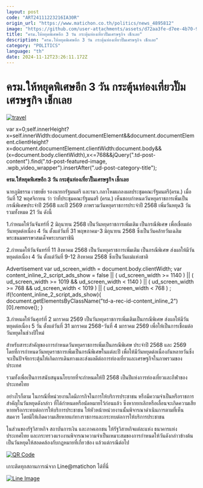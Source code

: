 ```yaml
---
layout: post
code: "ART24111223216IA30R"
origin_url: "https://www.matichon.co.th/politics/news_4895812"
image: "https://github.com/user-attachments/assets/d72aa3fe-d7ee-4b70-92f4-3fa3c617e88e"
title: "ครม.ให้หยุดพิเศษอีก 3 วัน กระตุ้นท่องเที่ยวปั๊มเศรษฐกิจ เช็กเลย"
description: "ครม.ให้หยุดพิเศษอีก 3 วัน กระตุ้นท่องเที่ยวปั๊มเศรษฐกิจ เช็กเลย"
category: "POLITICS"
language: "th"
date: 2024-11-12T23:26:11.172Z
---
```


# ครม.ให้หยุดพิเศษอีก 3 วัน กระตุ้นท่องเที่ยวปั๊มเศรษฐกิจ เช็กเลย

[![](https://www.matichon.co.th/wp-content/uploads/2024/11/travel.jpg "travel")](https://www.matichon.co.th/wp-content/uploads/2024/11/travel.jpg)

var x=0;self.innerHeight?x=self.innerWidth:document.documentElement&&document.documentElement.clientHeight?x=document.documentElement.clientWidth:document.body&&(x=document.body.clientWidth),x<=768&&jQuery(".td-post-content").find(".td-post-featured-image, .wpb\_video\_wrapper").insertAfter(".ud-post-category-title");

**ครม.ให้หยุดพิเศษอีก 3 วัน กระตุ้นท่องเที่ยวปั๊มเศรษฐกิจ เช็กเลย**

นายภูมิธรรม เวชยชัย รองนายกรัฐมนตรี และรมว.กลาโหมแถลงผลประชุมคณะรัฐมนตรี(ครม.) เมื่อวันที่ 12 พฤศจิกายน ว่า ว่าที่ประชุมคณะรัฐมนตรี (ครม.) เห็นชอบกำหนดวันหยุดราชการเพิ่มเป็นกรณีพิเศษประจำปี 2568 และปี 2569 ภาพรวมวันหยุดราชการประจำปี 2568 เพิ่มวันหยุด3 วัน รวมทั้งหมด 21 วัน ดังนี้

1.กำหนดให้วันจันทร์ที่ 2 มิถุนายน 2568 เป็นวันหยุดราชการเพิ่มเติม เป็นกรณีพิเศษ เพื่อเชื่อมต่อวันหยุดต่อเนื่อง 4 วัน ตั้งแต่วันที่ 31 พฤษภาคม-3 มิถุนายน 2568 ซึ่งเป็นวันคล้ายวันเฉลิมพระชนมพรรษาสมเด็จพระบรมราชินี

2.กำหนดให้วันจันทร์ที่ 11 สิงหาคม 2568 เป็นวันหยุดราชการเพิ่มเติม เป็นกรณีพิเศษ ส่งผลให้มีวันหยุดต่อเนื่อง 4 วัน ตั้งแต่วันที่ 9-12 สิงหาคม 2568 ซึ่งเป็นวันแม่แห่งชาติ

Advertisement var ud\_screen\_width = document.body.clientWidth; var content\_inline\_2\_script\_ads\_show = false || ( ud\_screen\_width >= 1140 ) || ( ud\_screen\_width >= 1019 && ud\_screen\_width < 1140 ) || ( ud\_screen\_width >= 768 && ud\_screen\_width < 1019 ) || ( ud\_screen\_width < 768 ) ; if(!content\_inline\_2\_script\_ads\_show){ document.getElementsByClassName("td-a-rec-id-content\_inline\_2")\[0\].remove(); }

3.กำหนดให้วันศุกร์ที่ 2 มกราคม 2569 เป็นวันหยุดราชการเพิ่มเติมเป็นกรณีพิเศษ ส่งผลให้มีวันหยุดต่อเนื่อง 5 วัน ตั้งแต่วันที่ 31 มกราคม 2568-วันที่ 4 มกราคม 2569 เพื่อให้เป็นการเชื่อมต่อวันหยุดในช่วงปีใหม่

สำหรับสาระสำคัญของการกำหนดวันหยุดราชการเพิ่มเป็นกรณีพิเศษ ประจำปี 2568 และ 2569 โดยที่การกำหนดวันหยุดราชการเพิ่มเป็นกรณีพิเศษในแต่ละปี เพื่อให้มีวันหยุดต่อเนื่องกันหลายวันซึ่งจะเป็นปัจจัยกระตุ้นให้เกิดการเดินทางและส่งผลดีต่อการท่องเที่ยวและเศรษฐกิจในภาพรวมของประเทศ

รวมทั้งเพื่อเป็นการสนับสนุนนโยบายที่จะกำหนดให้ปี 2568 เป็นปีแห่งการท่องเที่ยวและกีฬาของประเทศไทย

อย่างไรก็ตาม ในกรณีที่หน่วยงานใดมีภารกิจในการให้บริการประชาชน หรือมีความจำเป็นหรือราชการสำคัญในวันหยุดดังกล่าว ที่ได้กำหนดหรือนัดหมายไว้ก่อนแล้ว ซึ่งหากยกเลิกหรือเลื่อนจะเกิดความเสียหายหรือกระทบต่อการให้บริการประชาชน ให้หัวหน้าหน่วยงานนั้นพิจารณาดำเนินการตามที่เห็นสมควร โดยมิให้เกิดความเสียหายแก่ทางราชการและกระทบต่อการให้บริการประชาชน

ในส่วนของรัฐวิสาหกิจ สถาบันการเงิน และภาคเอกชน ให้รัฐวิสาหกิจแต่ละแห่ง ธนาคารแห่งประเทศไทย และกระทรวงแรงงานพิจารณาความจำเป็นเหมาะสมของการกำหนดให้วันดังกล่าวข้างต้นเป็นวันหยุดให้สอดคล้องกับกฎหมายที่เกี่ยวข้อง แล้วแต่กรณีต่อไป

[![QR Code](https://www.matichon.co.th/wp-content/uploads/2023/07/wob1371z.jpg)](https://lin.ee/ht0nDxX)

เกาะติดทุกสถานการณ์จาก Line@matichon ได้ที่นี่

[![Line Image](https://www.matichon.co.th/wp-content/uploads/2023/07/th.png)](https://lin.ee/ht0nDxX)